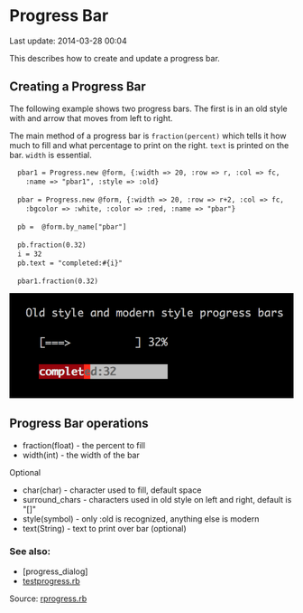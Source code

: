 # Progress Bar

Last update: 2014-03-28 00:04

This describes how to create and update a progress bar. 

## Creating a Progress Bar

The following example shows two progress bars. The first is in an old style with and arrow that moves from left to right.

The main method of a progress bar is `fraction(percent)` which tells it how much to fill and what percentage to print on the right. `text` is printed on the bar. `width` is essential.

      pbar1 = Progress.new @form, {:width => 20, :row => r, :col => fc, 
        :name => "pbar1", :style => :old}
      
      pbar = Progress.new @form, {:width => 20, :row => r+2, :col => fc, 
        :bgcolor => :white, :color => :red, :name => "pbar"}
      
      pb =  @form.by_name["pbar"]
      
      pb.fraction(0.32)
      i = 32
      pb.text = "completed:#{i}"

      pbar1.fraction(0.32)

![image](images/testprogress.png)



## Progress Bar operations

- fraction(float) - the percent to fill
- width(int)      - the width of the bar

Optional

- char(char)      - character used to fill, default space
- surround_chars  - characters used in old style on left and right, default is "[]"
- style(symbol)   - only :old is recognized, anything else is modern
- text(String)    - text to print over bar (optional)



### See also:

- [progress_dialog]
- [testprogress.rb](https://github.com/rkumar/rbcurse-core/blob/master/examples/testprogress.rb)

Source: [rprogress.rb](https://github.com/rkumar/rbcurse-core/blob/master/lib/rbcurse/core/widgets/rprogress.rb)

